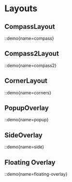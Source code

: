 # Layouts

## CompassLayout

::demo{name=compass}

## Compass2Layout

::demo{name=compass2}

## CornerLayout

::demo{name=corners}

## PopupOverlay

::demo{name=popup}

## SideOverlay
::demo{name=side}

## Floating Overlay
::demo{name=floating-overlay}